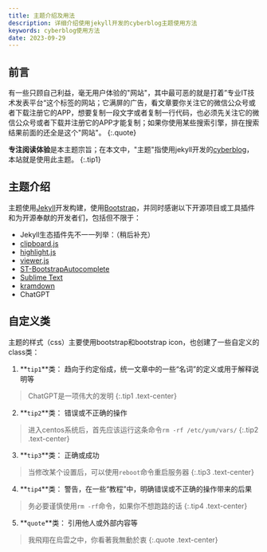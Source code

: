 ```yaml
---
title: 主题介绍及用法
description: 详细介绍使用jekyll开发的cyberblog主题使用方法
keywords: cyberblog使用方法
date: 2023-09-29
---
```


## 前言

有一些只顾自己利益，毫无用户体验的"网站"，其中最可恶的就是打着”专业IT技术发表平台“这个标签的网站；它满屏的广告，看文章要你关注它的微信公众号或者下载注册它的APP，想要复制一段文字或者复制一行代码，也必须先关注它的微信公众号或者下载并注册它的APP才能复制；如果你使用某些搜索引擎，排在搜索结果前面的还全是这个"网站"。
{:.quote}


**专注阅读体验**是本主题宗旨；在本文中，"主题"指使用jekyll开发的[cyberblog](https://github.com/cyberblog-cn/cyberblog)，本站就是使用此主题。
{:.tip1}


## 主题介绍

主题使用[Jekyll](https://jekyllrb.com/)开发构建，使用[Bootstrap](https://getbootstrap.com/)，并同时感谢以下开源项目或工具插件和为开源奉献的开发者们，包括但不限于：

- Jekyll生态插件先不一一列举：（稍后补充）
- [clipboard.js](https://github.com/zenorocha/clipboard.js)
- [highlight.js](https://github.com/highlightjs/highlight.js)
- [viewer.js](https://github.com/fengyuanchen/viewerjs)
- [ST-BootstrapAutocomplete](https://github.com/jfcherng-sublime/ST-BootstrapAutocomplete)
- [Sublime Text](https://www.sublimetext.com/)
- [kramdown](https://github.com/gettalong/kramdown)
- ChatGPT

## 自定义类

主题的样式（css）主要使用bootstrap和bootstrap icon，也创建了一些自定义的class类：


1. **`tip1`**类： 趋向于约定俗成，统一文章中的一些“名词”的定义或用于解释说明等
  > ChatGPT是一项伟大的发明
  > {:.tip1 .text-center}
2. **`tip2`**类： 错误或不正确的操作
  > 进入centos系统后，首先应该运行这条命令`rm -rf /etc/yum/vars/`
  > {:.tip2 .text-center}
3. **`tip3`**类： 正确或成功
  > 当修改某个设置后，可以使用`reboot`命令重启服务器
  > {:.tip3 .text-center}
4. **`tip4`**类： 警告，在一些“教程”中，明确错误或不正确的操作带来的后果
  > 务必要谨慎使用`rm -rf`命令，如果你不想跑路的话
  > {:.tip4 .text-center}
5. **`quote`**类： 引用他人或外部内容等
  > 我飛翔在烏雲之中，你看著我無動於衷
  > {:.quote .text-center}